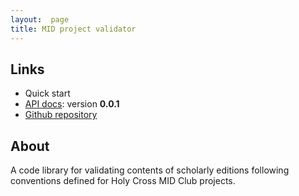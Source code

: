 ```yaml
---
layout:  page
title: MID project validator
---
```



## Links


-   Quick start
-   [API docs](api/edu/holycross/shot/mid/validator/index.html):  version **0.0.1**
-   [Github repository](https://github.com/HCMID/projectvalidator)


## About

A code library for validating contents of scholarly editions following conventions defined for Holy Cross  MID Club projects.

